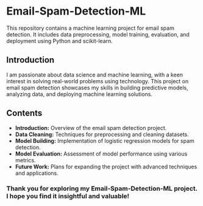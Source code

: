 # Email-Spam-Detection-ML

This repository contains a machine learning project for email spam detection. It includes data preprocessing, model training, evaluation, and deployment using Python and scikit-learn.

## Introduction

I am passionate about data science and machine learning, with a keen interest in solving real-world problems using technology. This project on email spam detection showcases my skills in building predictive models, analyzing data, and deploying machine learning solutions.

## Contents

- **Introduction:** Overview of the email spam detection project.
- **Data Cleaning:** Techniques for preprocessing and cleaning datasets.
- **Model Building:** Implementation of logistic regression models for spam detection.
- **Model Evaluation:** Assessment of model performance using various metrics.
- **Future Work:** Plans for expanding the project with advanced techniques and applications.

### Thank you for exploring my Email-Spam-Detection-ML project. I hope you find it insightful and valuable!

